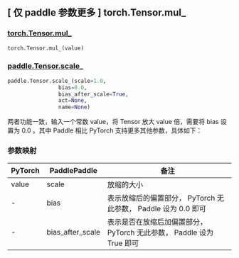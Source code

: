 ## [ 仅 paddle 参数更多 ] torch.Tensor.mul_
### [torch.Tensor.mul_](https://pytorch.org/docs/1.13/generated/torch.Tensor.mul_.html?highlight=mul_)

```python
torch.Tensor.mul_(value)
```

### [paddle.Tensor.scale_](https://www.paddlepaddle.org.cn/documentation/docs/zh/api/paddle/Tensor_cn.html#id16)

```python
paddle.Tensor.scale_(scale=1.0,
                bias=0.0,
                bias_after_scale=True,
                act=None,
                name=None)
```
两者功能一致，输入一个常数 value，将 Tensor 放大 value 倍，需要将 bias 设置为 0.0 。其中 Paddle 相比 PyTorch 支持更多其他参数，具体如下：

### 参数映射
| PyTorch       | PaddlePaddle     | 备注                                                                      |
| ------------- | ---------------- | --------------------------------------------------------------------------|
| value         | scale            | 放缩的大小                                                                |
| -             | bias             | 表示放缩后的偏置部分， PyTorch 无此参数， Paddle 设为 0.0 即可               |
| -             | bias_after_scale | 表示是否在放缩后加偏置部分， PyTorch 无此参数， Paddle 设为 True 即可         |
